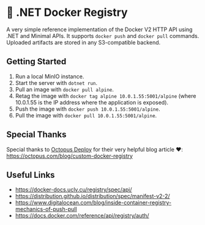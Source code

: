 # 🐳 .NET Docker Registry

A very simple reference implementation of the Docker V2 HTTP API using .NET and Minimal APIs.
It supports `docker push` and `docker pull` commands.
Uploaded artifacts are stored in any S3-compatible backend.

## Getting Started

1. Run a local MinIO instance.
2. Start the server with `dotnet run`.
3. Pull an image with `docker pull alpine`.
4. Retag the image with `docker tag alpine 10.0.1.55:5001/alpine` (where 10.0.1.55 is the IP address where the application is exposed).
5. Push the image with `docker push 10.0.1.55:5001/alpine`.
6. Pull the image with `docker pull 10.0.1.55:5001/alpine`.

## Special Thanks

Special thanks to [Octopus Deploy](https://octopus.com) for their very helpful blog article ❤️:  
https://octopus.com/blog/custom-docker-registry

## Useful Links

- https://docker-docs.uclv.cu/registry/spec/api/
- https://distribution.github.io/distribution/spec/manifest-v2-2/
- https://www.digitalocean.com/blog/inside-container-registry-mechanics-of-push-pull
- https://docs.docker.com/reference/api/registry/auth/